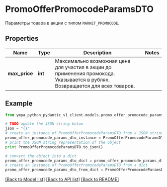 # PromoOfferPromocodeParamsDTO

Параметры товара в акции с типом `MARKET_PROMOCODE`.

## Properties
Name | Type | Description | Notes
------------ | ------------- | ------------- | -------------
**max_price** | **int** | Максимально возможная цена для участия в акции до применения промокода.  Указывается в рублях.  Возвращается для всех товаров.  | 

## Example

```python
from ympa_python_pydantic_v1_client.models.promo_offer_promocode_params_dto import PromoOfferPromocodeParamsDTO

# TODO update the JSON string below
json = "{}"
# create an instance of PromoOfferPromocodeParamsDTO from a JSON string
promo_offer_promocode_params_dto_instance = PromoOfferPromocodeParamsDTO.from_json(json)
# print the JSON string representation of the object
print PromoOfferPromocodeParamsDTO.to_json()

# convert the object into a dict
promo_offer_promocode_params_dto_dict = promo_offer_promocode_params_dto_instance.to_dict()
# create an instance of PromoOfferPromocodeParamsDTO from a dict
promo_offer_promocode_params_dto_from_dict = PromoOfferPromocodeParamsDTO.from_dict(promo_offer_promocode_params_dto_dict)
```
[[Back to Model list]](../README.md#documentation-for-models) [[Back to API list]](../README.md#documentation-for-api-endpoints) [[Back to README]](../README.md)


